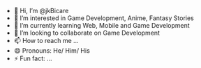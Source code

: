 - 👋 Hi, I’m @jkBicare
- 👀 I’m interested in Game Development, Anime, Fantasy Stories
- 🌱 I’m currently learning Web, Mobile and Game Development
- 💞️ I’m looking to collaborate on Game Development
- 📫 How to reach me ...
- 😄 Pronouns: He/ Him/ His
- ⚡ Fun fact: ...

<!---
jkBicare/jkBicare is a ✨ special ✨ repository because its `README.md` (this file) appears on your GitHub profile.
You can click the Preview link to take a look at your changes.
--->
